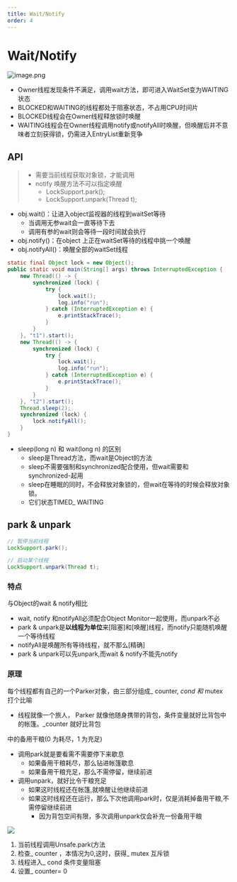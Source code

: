 ```yaml
---
title: Wait/Notify
order: 4
---
```


# Wait/Notify

![image.png](/assets/image/1.java/4.thread/4.wait-notify/1.wait-notify.png)

+ Owner线程发现条件不满足，调用wait方法，即可进入WaitSet变为WAITING状态
+ BLOCKED和WAITING的线程都处于阻塞状态，不占用CPU时间片
+ BLOCKED线程会在Owner线程释放锁时唤醒
+ WAITING线程会在Owner线程调用notify或notifyAll时唤醒，但唤醒后并不意味者立刻获得锁，仍需进入EntryList重新竞争

## API
> + 需要当前线程获取对象锁，才能调用
> + notify 唤醒方法不可以指定唤醒
>     - LockSupport.park();
>     - LockSupport.unpark(Thread t);
>

+ obj.wait()：让进入object监视器的线程到waitSet等待
    - 当调用无参wait会一直等待下去
    - 调用有参的wait则会等待一段时间就会执行
+ obj.notify()：在object 上正在waitSet等待的线程中挑一个唤醒
+ obj.notifyAll()：唤醒全部的waitSet线程

```java
static final Object lock = new Object();
public static void main(String[] args) throws InterruptedException {
    new Thread(() -> {
        synchronized (lock) {
            try {
                lock.wait();
                log.info("run");
            } catch (InterruptedException e) {
                e.printStackTrace();
            }
        }
    }, "t1").start();
    new Thread(() -> {
        synchronized (lock) {
            try {
                lock.wait();
                log.info("run");
            } catch (InterruptedException e) {
                e.printStackTrace();
            }
        }
    }, "t2").start();
    Thread.sleep(2);
    synchronized (lock) {
        lock.notifyAll();
    }
}
```

+ sleep(long n) 和 wait(long n) 的区别
    - sleep是Thread方法，而wait是Object的方法
    - sleep不需要强制和synchronized配合使用，但wait需要和synchronized-起用
    - sleep在睡眠的同时，不会释放对象锁的，但wait在等待的时候会释放对象锁。
    - 它们状态TIMED_ WAITING

## park & unpark
```java
// 暂停当前线程
LockSupport.park();

// 启动某个线程
LockSupport.unpark(Thread t);
```

### 特点
与Object的wait & notify相比

+ wait, notify 和notifyAll必须配合Object Monitor一起使用，而unpark不必
+ park & unpark是**以线程为单位**来[阻塞]和[唤醒]线程，而notify只能随机唤醒一个等待线程
+ notifyAll是唤醒所有等待线程，就不那么[精确]
+ park & unpark可以先unpark,而wait & notify不能先notify

### 原理
每个线程都有自己的一个Parker对象，由三部分组成_ counter, _cond 和_ mutex 打个比喻

+ 线程就像一个旅人， Parker 就像他随身携带的背包，条件变量就好比背包中的帐篷。_counter 就好比背包

中的备用干粮(0 为耗尽，1 为充足)

+ 调用park就是要看需不需要停下来歇息
    - 如果备用干粮耗尽，那么钻进帐篷歇息
    - 如果备用干粮充足，那么不需停留，继续前进
+ 调用unpark，就好比令干粮充足
    - 如果这时线程还在帐篷,就唤醒让他继续前进
    - 如果这时线程还在运行，那么下次他调用park时，仅是消耗掉备用干粮,不需停留继续前进
        * 因为背包空间有限，多次调用unpark仅会补充一份备用干粮

![](https://cdn.nlark.com/yuque/0/2022/png/12748464/1653707796005-e36fa733-58e5-4aaa-afe9-d1188e9af246.png)

1. 当前线程调用Unsafe.park(方法
2. 检查_ counter ，本情况为0,这时，获得_ mutex 互斥锁
3. 线程进入_ cond 条件变量阻塞
4. 设置_ counter= 0







